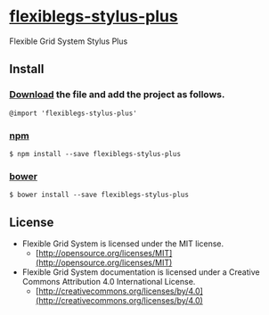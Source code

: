 # [flexiblegs-stylus-plus](http://flexible.gs)

Flexible Grid System Stylus Plus

## Install

### [Download](https://raw.githubusercontent.com/flexiblegs/flexiblegs-stylus-plus/master/flexiblegs-stylus-plus.styl) the file and add the project as follows.
```styl
@import 'flexiblegs-stylus-plus'
```

### [npm](https://www.npmjs.com/package/flexiblegs-stylus-plus)
```
$ npm install --save flexiblegs-stylus-plus
```

### [bower](http://bower.io/search/?q=flexiblegs-stylus-plus)
```
$ bower install --save flexiblegs-stylus-plus
```

## License
- Flexible Grid System is licensed under the MIT license.
  - [http://opensource.org/licenses/MIT](http://opensource.org/licenses/MIT)
- Flexible Grid System documentation is licensed under a Creative Commons Attribution 4.0 International License.
  - [http://creativecommons.org/licenses/by/4.0](http://creativecommons.org/licenses/by/4.0)
